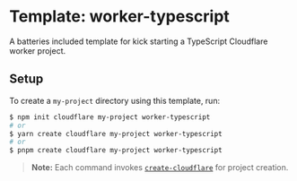 # Template: worker-typescript

A batteries included template for kick starting a TypeScript Cloudflare worker project.

## Setup

To create a `my-project` directory using this template, run:

```sh
$ npm init cloudflare my-project worker-typescript
# or
$ yarn create cloudflare my-project worker-typescript
# or
$ pnpm create cloudflare my-project worker-typescript
```

> **Note:** Each command invokes [`create-cloudflare`](https://github.com/lukeed/create-cloudflare) for project creation.
